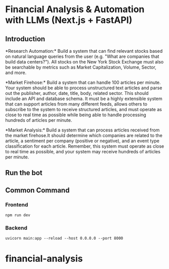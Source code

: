 # Financial Analysis & Automation with LLMs (Next.js + FastAPI)

## Introduction

<p>
*Research Automation:* Build a system that can find relevant stocks based on natural language queries from the user (e.g. "What are companies that build data centers?"). All stocks on the New York Stock Exchange must also be searchable by metrics such as Market Capitalization, Volume, Sector, and more.</p>
<p>
*Market Firehose:* Build a system that can handle 100 articles per minute. Your system should be able to process unstructured text articles and parse out the publisher, author, date, title, body, related sector. This should include an API and database schema. It must be a highly extensible system that can support articles from many different feeds, allows others to subscribe to the system to receive structured articles, and must operate as close to real time as possible while being able to handle processing hundreds of articles per minute.</p>
<p>
*Market Analysis:* Build a system that can process articles received from the market firehose.It should determine which companies are related to the article, a sentiment per company (positive or negative), and an event type classification for each article. Remember, this system must operate as close to real time as possible, and your system may receive hundreds of articles per minute.
</p>

## Run the bot

## Common Command

### Frontend

`npm run dev`

### Backend

`uvicorn main:app --reload --host 0.0.0.0 --port 8000
`
# financial-analysis
